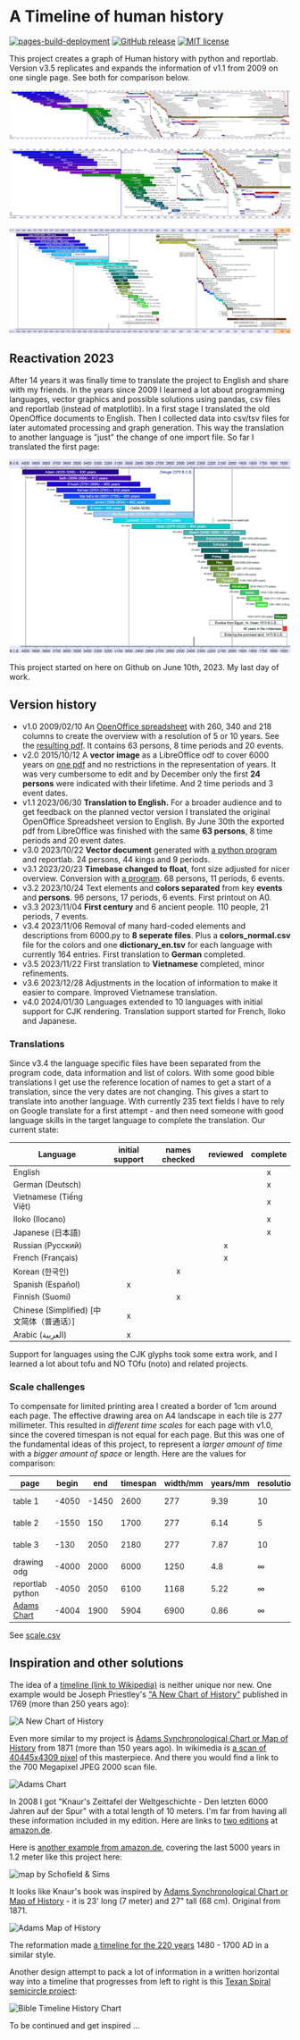 # A Timeline of human history

[![pages-build-deployment](https://github.com/kreier/timeline/actions/workflows/pages/pages-build-deployment/badge.svg)](https://github.com/kreier/timeline/actions/workflows/pages/pages-build-deployment)
[![GitHub release](https://img.shields.io/github/release/kreier/timeline.svg)](https://GitHub.com/kreier/timeline/releases/)
[![MIT license](https://img.shields.io/github/license/kreier/timeline)](https://kreier.mit-license.org/)

This project creates a graph of Human history with python and reportlab. Version v3.5 replicates and expands the information of v1.1 from 2009 on one single page. See both for comparison below.

![timeline 3.5](docs/timeline20231129.png)

![timeline 3.6 first 4k](docs/timeline20231129_4k.png)

![timeline 1.1](docs/timeline20230630.png)

## Reactivation 2023

After 14 years it was finally time to translate the project to English and share with my friends. In the years since 2009 I learned a lot about programming languages, vector graphics and possible solutions using pandas, csv files and reportlab (instead of matplotlib). In a first stage I translated the old OpenOffice documents to English. Then I collected data into csv/tsv files for later automated processing and graph generation. This way the translation to another language is "just" the change of one import file. So far I translated the first page:

![timeline one 4050 - 1450 BCE](docs/timeline_4050-1450.png)

This project started on here on Github on June 10th, 2023. My last day of work.


## Version history

- v1.0 2009/02/10 An [OpenOffice spreadsheet](https://github.com/kreier/timeline/blob/5ffa9bac5cb4ff3c2cdc362b63df161e0d909c9d/spreadsheet/Zeitleiste_3A4_20090210.ods) with 260, 340 and 218 columns to create the overview with a resolution of 5 or 10 years. See the [resulting pdf](https://github.com/kreier/timeline/blob/5ffa9bac5cb4ff3c2cdc362b63df161e0d909c9d/spreadsheet/Zeitleiste_3A4_20090211.pdf). It contains 63 persons, 8 time periods and 20 events.
- v2.0 2015/10/12 A __vector image__ as a LibreOffice odf to cover 6000 years on [one pdf](https://github.com/kreier/timeline/blob/5ffa9bac5cb4ff3c2cdc362b63df161e0d909c9d/spreadsheet/Zeitleiste_wide_20151213.pdf) and no restrictions in the representation of years. It was very cumbersome to edit and by December only the first __24 persons__ were indicated with their lifetime. And 2 time periods and 3 event dates.
- v1.1 2023/06/30 __Translation to English.__ For a broader audience and to get feedback on the planned vector version I translated the original OpenOffice Spreadsheet version to English. By June 30th the exported pdf from LibreOffice was finished with the same __63 persons__, 8 time periods and 20 event dates.
- v3.0 2023/10/22 __Vector document__ generated with [a python program](https://github.com/kreier/timeline/blob/main/python/6000.py) and reportlab. 24 persons, 44 kings and 9 periods.
- v3.1 2023/20/23 __Timebase changed to float__, font size adjusted for nicer overview. Conversion with [a program](https://github.com/kreier/timeline/blob/main/history/convert.py). 68 persons, 11 periods, 6 events.
- v3.2 2023/10/24 Text elements and __colors separated__ from key __events__ and __persons__. 96 persons, 17 periods, 6 events. First printout on A0.
- v3.3 2023/11/04 __First century__ and 6 ancient people. 110 people, 21 periods, 7 events.
- v3.4 2023/11/06 Removal of many hard-coded elements and descriptions from 6000.py to __8 seperate files__. Plus a __colors_normal.csv__ file for the colors and one __dictionary_en.tsv__ for each language with currently 164 entries. First translation to __German__ completed. 
- v3.5 2023/11/22 First translation to __Vietnamese__ completed, minor refinements.
- v3.6 2023/12/28 Adjustments in the location of information to make it easier to compare. Improved Vietnamese translation.
- v4.0 2024/01/30 Languages extended to 10 languages with initial support for CJK rendering. Translation support started for French, Iloko and Japanese.

### Translations

Since v3.4 the language specific files have been separated from the program code, data information and list of colors. With some good bible translations I get use the reference location of names to get a start of a translation, since the very dates are not changing. This gives a start to translate into another language. With currently 235 text fields I have to rely on Google translate for a first attempt - and then need someone with good language skills in the target language to complete the translation. Our current state:

| Language                                  | initial support | names checked | reviewed | complete |
|-------------------------------------------|:---------------:|:-------------:|:--------:|:--------:|
| English                                   |                 |               |          |     x    |
| German (Deutsch)                          |                 |               |          |     x    |
| Vietnamese (Tiếng Việt)                   |                 |               |          |     x    |
| Iloko (Ilocano)                           |                 |               |          |     x    |
| Japanese (日本語)                         |                 |               |          |     x    |
| Russian (Русский)                         |                 |               |     x    |          |
| French (Français)                         |                 |               |     x    |          |
| Korean (한국인)                           |                 |       x       |          |          |
| Spanish (Español)                         |        x        |               |          |          |
| Finnish (Suomi)                           |                 |       x       |          |          |
| Chinese (Simplified) [中文简体（普通话）] |        x        |               |          |          |
| Arabic (العربية)                          |        x        |               |          |          |

Support for languages using the CJK glyphs took some extra work, and I learned a lot about tofu and NO TOfu (noto) and related projects.

### Scale challenges

To compensate for limited printing area I created a border of 1cm around each page. The effective drawing area on A4 landscape in each tile is 277 millimeter. This resulted in _different time scales_ for each page with v1.0, since the covered timespan is not equal for each page. But this was one of the fundamental ideas of this project, to represent a *larger amount of time* with a *bigger amount of space* or length. Here are the values for comparison:

| page             | begin | end   | timespan | width/mm | years/mm | resolution | columns | created    |
|------------------|-------|-------|----------|----------|----------|------------|---------|------------|
| table 1          | -4050 | -1450 | 2600     | 277      | 9.39     | 10         | 260     | 2009-02-10 |
| table 2          | -1550 | 150   | 1700     | 277      | 6.14     | 5          | 340     | 2009-02-10 |
| table 3          | -130  | 2050  | 2180     | 277      | 7.87     | 10         | 218     | 2009-02-10 |
| drawing odg      | -4000 | 2000  | 6000     | 1250     | 4.8      | ∞          | ∞       | 2015-12-13 |
| reportlab python | -4050 | 2050  | 6100     | 1168     | 5.22     | ∞          | ∞       | 2023-10-17 |
| [Adams Chart](https://en.wikipedia.org/wiki/Adams_Synchronological_Chart_or_Map_of_History)     | -4004 | 1900  | 5904     | 6900     | 0.86     | ∞          | ∞       | 1871-01-01 |

See [scale.csv](spreadsheet/scale.csv)

## Inspiration and other solutions

The idea of a [timeline (link to Wikipedia)](https://en.wikipedia.org/wiki/Timeline) is neither unique nor new. One example would be Joseph Priestley's ["A New Chart of History"](https://en.wikipedia.org/wiki/A_New_Chart_of_History) published in 1769 (more than 250 years ago):

![A New Chart of History](https://upload.wikimedia.org/wikipedia/commons/thumb/1/1e/A_New_Chart_of_History_color.jpg/1280px-A_New_Chart_of_History_color.jpg)

Even more similar to my project is [Adams Synchronological Chart or Map of History](https://en.wikipedia.org/wiki/Adams_Synchronological_Chart_or_Map_of_History) from 1871 (more than 150 years ago). In wikimedia is [a scan of 40445x4309 pixel](https://commons.wikimedia.org/wiki/File:Adams_Synchronological_Chart,_1881.jpg) of this masterpiece. And there you would find a link to the 700 Megapixel JPEG 2000 scan file.

![Adams Chart](https://upload.wikimedia.org/wikipedia/commons/thumb/7/71/Adams_Synchronological_Chart%2C_1881.jpg/1280px-Adams_Synchronological_Chart%2C_1881.jpg)

In 2008 I got "Knaur's Zeittafel der Weltgeschichte - Den letzten 6000 Jahren auf der Spur" with a total length of 10 meters. I'm far from having all these information included in my edition. Here are links to [two editions](https://www.amazon.de/-/en/Alex-Klubertanz/dp/3828908519/ref=monarch_sidesheet) at [amazon.de](https://www.amazon.de/-/en/dp/3829017057/ref=monarch_sidesheet).

Here is [another example from amazon.de](https://www.amazon.de/Super-Jumbo-History-Timeline-Poster/dp/0721712002/ref=monarch_sidesheet), covering the last 5000 years in 1.2 meter like this project here:

![map by Schofield & Sims](https://m.media-amazon.com/images/I/A1QO0k+1wZL._SL1500_.jpg)

It looks like Knaur's book was inspired by [Adams Synchronological Chart or Map of History](https://www.amazon.com/Adams-Synchronological-Chart-Map-History/dp/0890515131) - it is 23' long (7 meter) and 27" tall (68 cm). Original from 1871.

![Adams Map of History](https://m.media-amazon.com/images/W/MEDIAX_792452-T1/images/I/71Gu3yuzzKL._SL1500_.jpg)

The reformation made [a timeline for the 220 years](https://www.amazon.com/Timeline-of-the-Reformation-Poster/dp/B09DRPQN3V) 1480 - 1700 AD in a similar style.

Another design attempt to pack a lot of information in a written horizontal way into a timeline that progresses from left to right is this [Texan Spiral semicircle project](https://www.amazon.com/Bible-Timeline-History-Chart-Chronological/dp/B0BMWW7WWP):

![Bible Timeline History Chart](https://m.media-amazon.com/images/W/MEDIAX_792452-T1/images/I/81C4HVcpl4L._AC_SL1500_.jpg)

To be continued and get inspired ...
